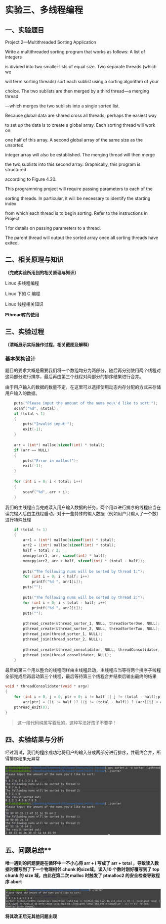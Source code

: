 # 实验三、**多线程编程**

## **一、实验题目**

Project 2—Multithreaded Sorting Application

Write a multithreaded sorting program that works as follows: A list of integers

is divided into two smaller lists of equal size. Two separate threads (which we

will term sorting threads) sort each sublist using a sorting algorithm of your

choice. The two sublists are then merged by a third thread—a merging thread

—which merges the two sublists into a single sorted list.

 

Because global data are shared cross all threads, perhaps the easiest way

to set up the data is to create a global array. Each sorting thread will work on

one half of this array. A second global array of the same size as the unsorted

integer array will also be established. The merging thread will then merge

the two sublists into this second array. Graphically, this program is structured

according to Figure 4.20.

 

This programming project will require passing parameters to each of the

sorting threads. In particular, it will be necessary to identify the starting index

from which each thread is to begin sorting. Refer to the instructions in Project

1 for details on passing parameters to a thread.

The parent thread will output the sorted array once all sorting threads have exited.

## **二、相关原理与知识**

**（完成实验所用到的相关原理与知识）**

Linux 多线程编程

Linux 下的 C 编程

Linux 线程相关知识

**Pthread库的使用**

## **三、实验过程**

**（清晰展示实际操作过程，相关截图及解释）**

### 基本架构设计

题目的要求大概是需要我们将一个数组均分为两部分，随后再分别使用两个线程对这两部分进行排序，最后再由第三个线程对两部分的排序结果进行合并。

由于用户输入的数据的数量不定，在这里可以选择使用动态内存分配的方式来存储用户输入的数据。

```c
	puts("Please input the amount of the nums you\'d like to sort:");
    scanf("%d", &total);
    if (total < 1)
    {
        puts("Invalid input!");
        exit(-1);
    }

    arr = (int*) malloc(sizeof(int) * total);
    if (arr == NULL)
    {
        puts("Error in malloc!");
        exit(-1);
    }

    for (int i = 0; i < total; i++)
    {
        scanf("%d", arr + i);
    }
```

我们的主线程应当完成读入用户输入数据的任务，两个用以进行排序的线程应当在读完输入后由主线程启动，对于一些特殊的输入数据（例如用户只输入了一个数）进行特殊处理

```c
	if (total != 1)
    {
        arr1 = (int*) malloc(sizeof(int) * total);
        arr2 = (int*) malloc(sizeof(int) * total);
        half = total / 2;
        memcpy(arr1, arr, sizeof(int) * half);
        memcpy(arr2, arr + half, sizeof(int) * (total - half));

        puts("The following nums will be sorted by thread 1:");
        for (int i = 0; i < half; i++)
            printf("%d ", arr1[i]);
        puts("");

        puts("The following nums will be sorted by thread 2:");
        for (int i = 0; i < total - half; i++)
            printf("%d ", arr2[i]);
        puts("");

        pthread_create(&thread_sorter_1, NULL, threadSorterOne, NULL);
        pthread_create(&thread_sorter_2, NULL, threadSorterTwo, NULL);
        pthread_join(thread_sorter_1, NULL);
        pthread_join(thread_sorter_2, NULL);

        pthread_create(&thread_consolidator, NULL, threadConsolidator, NULL);
        pthread_join(thread_consolidator, NULL);
    }
```

最后的第三个用以整合的线程同样由主线程启动，主线程应当等待两个排序子线程全部完成后再启动第三个线程，最后等待第三个线程合并结束后输出最终的结果

```c
void * threadConsolidator(void * argv)
{
    for (int i = 0, j = 0, ptr = 0; i != half || j != (total - half);ptr++)
        arr[ptr] = ((i != half )? ((j != (total - half)) ? (arr1[i] < arr2[j] ? arr1[i++] : arr2[j++]) : arr1[i++]) : arr2[j++]);
    pthread_exit(0);
}
```

> 这一段代码纯属写着玩的，这种写法好孩子不要学！

## 四、**实验结果与分析**

经过测试，我们的程序成功地将用户的输入分成两部分进行排序，并最终合并，所得排序结果无异常

![img](./pic/1.png)

## 五、问题总结**

**唯一遇到的问题便是在循环中一不小心将 arr + i 写成了 arr + total ，导致读入数据时覆写到了下一个物理相邻 chunk 的size域，读入10 个数时刚好覆写到了 top chunk 的 size 域，由此在第二次 malloc 时触发了 ptmalloc2 的安全检查导致程序 abort**

![img](./pic/2.jpg) 

**将其改正后无其他问题出现**